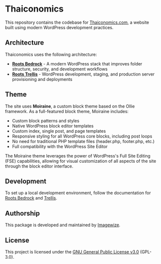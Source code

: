 # Thaiconomics

This repository contains the codebase for [Thaiconomics.com](https://thaiconomics.com), a website built using modern WordPress development practices.

## Architecture

Thaiconomics uses the following architecture:

- **[Roots Bedrock](https://roots.io/bedrock/)** - A modern WordPress stack that improves folder structure, security, and development workflows
- **[Roots Trellis](https://roots.io/trellis/)** - WordPress development, staging, and production server provisioning and deployments

## Theme

The site uses **Moiraine**, a custom block theme based on the Ollie framework. As a full-featured block theme, Moiraine includes:

- Custom block patterns and styles
- Native WordPress block editor templates
- Custom index, single post, and page templates
- Responsive styling for all WordPress core blocks, including post loops
- No need for traditional PHP template files (header.php, footer.php, etc.)
- Full compatibility with the WordPress Site Editor

The Moiraine theme leverages the power of WordPress's Full Site Editing (FSE) capabilities, allowing for visual customization of all aspects of the site through the block editor interface.

## Development

To set up a local development environment, follow the documentation for [Roots Bedrock](https://docs.roots.io/bedrock/master/installation/) and [Trellis](https://docs.roots.io/trellis/master/installation/).

## Authorship

This package is developed and maintained by [Imagewize](https://imagewize.com).

## License

This project is licensed under the [GNU General Public License v3.0](https://www.gnu.org/licenses/gpl-3.0.en.html) (GPL-3.0).
